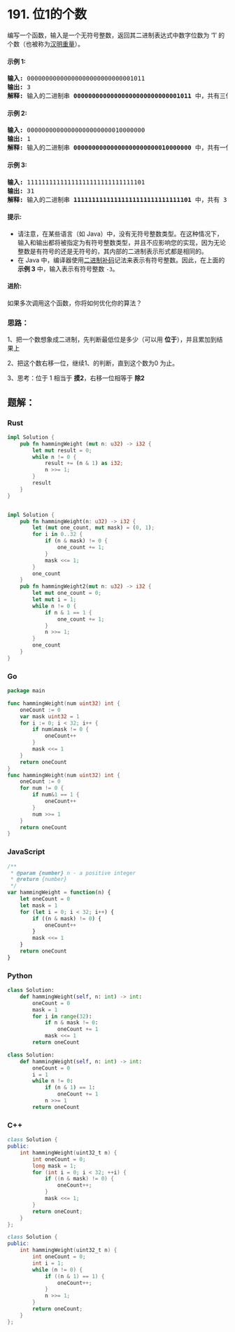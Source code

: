# 191. 位1的个数
编写一个函数，输入是一个无符号整数，返回其二进制表达式中数字位数为 ‘1’ 的个数（也被称为[汉明重量](https://baike.baidu.com/item/%E6%B1%89%E6%98%8E%E9%87%8D%E9%87%8F)）。

#### 示例 1:
<pre>
<strong>输入:</strong> 00000000000000000000000000001011
<strong>输出:</strong> 3
<strong>解释:</strong> 输入的二进制串 <strong>00000000000000000000000000001011</strong> 中，共有三位为 '1'。
</pre>

#### 示例 2:
<pre>
<strong>输入:</strong> 00000000000000000000000010000000
<strong>输出:</strong> 1
<strong>解释:</strong> 输入的二进制串 <strong>00000000000000000000000010000000</strong> 中，共有一位为 '1'。
</pre>

#### 示例 3:
<pre>
<strong>输入:</strong> 11111111111111111111111111111101
<strong>输出:</strong> 31
<strong>解释:</strong> 输入的二进制串 <strong>11111111111111111111111111111101</strong> 中，共有 31 位为 '1'。
</pre>

#### 提示:
* 请注意，在某些语言（如 Java）中，没有无符号整数类型。在这种情况下，输入和输出都将被指定为有符号整数类型，并且不应影响您的实现，因为无论整数是有符号的还是无符号的，其内部的二进制表示形式都是相同的。
* 在 Java 中，编译器使用[二进制补码](https://baike.baidu.com/item/%E8%A1%A5%E7%A0%81/6854613?fromtitle=%E4%BA%8C%E8%BF%9B%E5%88%B6%E8%A1%A5%E7%A0%81&fromid=5295284)记法来表示有符号整数。因此，在上面的 **示例 3** 中，输入表示有符号整数 ```-3```。

#### 进阶:
如果多次调用这个函数，你将如何优化你的算法？

### 思路：

1、把一个数想象成二进制，先判断最低位是多少（可以用 **位于**），并且累加到结果上

2、把这个数右移一位，继续1、的判断，直到这个数为0 为止。

3、思考：位于 1 相当于 **摸2**，右移一位相等于 **除2**

## 题解：
### Rust

```rust
impl Solution {
    pub fn hammingWeight (mut n: u32) -> i32 {
        let mut result = 0;
        while n != 0 {
            result += (n & 1) as i32;
            n >>= 1;
        }
        result
    }
}
```



```rust

impl Solution {
    pub fn hammingWeight(n: u32) -> i32 {
        let (mut one_count, mut mask) = (0, 1);
        for i in 0..32 {
            if (n & mask) != 0 {
                one_count += 1;
            }
            mask <<= 1;
        }
        one_count
    }
    pub fn hammingWeight2(mut n: u32) -> i32 {
        let mut one_count = 0;
        let mut i = 1;
        while n != 0 {
            if n & 1 == 1 {
                one_count += 1;
            }
            n >>= 1;
        }
        one_count
    }
}
```

### Go
```go
package main

func hammingWeight(num uint32) int {
	oneCount := 0
	var mask uint32 = 1
	for i := 0; i < 32; i++ {
		if num&mask != 0 {
			oneCount++
		}
		mask <<= 1
	}
	return oneCount
}
func hammingWeight(num uint32) int {
	oneCount := 0
	for num != 0 {
		if num&1 == 1 {
			oneCount++
		}
		num >>= 1
	}
	return oneCount
}

```

### JavaScript
```javascript
/**
 * @param {number} n - a positive integer
 * @return {number}
 */
var hammingWeight = function(n) {
    let oneCount = 0
    let mask = 1
    for (let i = 0; i < 32; i++) {
        if ((n & mask) != 0) {
            oneCount++
        }
        mask <<= 1
    }
    return oneCount
}
```

### Python
```python
class Solution:
    def hammingWeight(self, n: int) -> int:
        oneCount = 0
        mask = 1
        for i in range(32):
            if n & mask != 0:
                oneCount += 1
            mask <<= 1
        return oneCount

class Solution:
    def hammingWeight(self, n: int) -> int:
        oneCount = 0
        i = 1
        while n != 0:
            if (n & 1) == 1:
                oneCount += 1
            n >>= 1
        return oneCount

```

### C++
```d c++
class Solution {
public:
    int hammingWeight(uint32_t n) {
        int oneCount = 0;
        long mask = 1;
        for (int i = 0; i < 32; ++i) {
            if ((n & mask) != 0) {
                oneCount++;
            }
            mask <<= 1;
        }
        return oneCount;
    }
};

class Solution {
public:
    int hammingWeight(uint32_t n) {
        int oneCount = 0;
        int i = 1;
        while (n != 0) {
            if ((n & 1) == 1) {
                oneCount++;
            }
            n >>= 1;
        }
        return oneCount;
    }
};

```